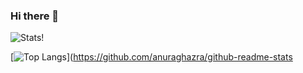 ### Hi there 👋
![Stats!](https://github-readme-stats.vercel.app/api?username=josiaskas&count_private=true&theme=algolia)

[![Top Langs](https://github-readme-stats.vercel.app/api/top-langs/?username=josiaskas&langs_count=12&count_private=true)](https://github.com/anuraghazra/github-readme-stats
<!--
**josiaskas/josiaskas** is a ✨ _special_ ✨ repository because its `README.md` (this file) appears on your GitHub profile.

Here are some ideas to get you started:

- 🔭 I’m currently working on ...
- 🌱 I’m currently learning ...
- 👯 I’m looking to collaborate on ...
- 🤔 I’m looking for help with ...
- 💬 Ask me about ...
- 📫 How to reach me: ...
- 😄 Pronouns: ...
- ⚡ Fun fact: ...
-->
